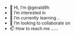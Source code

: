 - 👋 Hi, I’m @gerald9h 
- 👀 I’m interested in 
- 🌱 I’m currently learning ..
- 💞️ I’m looking to collaborate on 
- 📫 How to reach me ......

<!---
gerald9h/gerald9h is a ✨ special ✨ repository because its `README.md` (this file) appears on your GitHub profile.
You can click the Preview link to take a look at your changes.
--->

